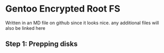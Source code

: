 # Gentoo Encrypted Root FS
Written in an MD file on github since it looks nice. any additional files will also be linked here

## Step 1: Prepping disks
